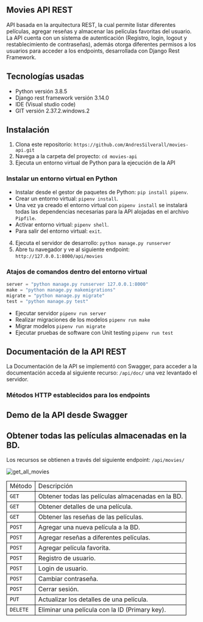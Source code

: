 ## Movies API REST

API basada en la arquitectura REST, la cual permite listar diferentes películas, agregar reseñas y almacenar las películas favoritas del usuario. La API cuenta con un sistema de autenticación (Registro, login, logout y restablecimiento de contraseñas), además otorga diferentes permisos a los usuarios para acceder a los endpoints, desarrollada con Django Rest Framework.


## Tecnologías usadas

- Python versión 3.8.5
- Django rest framework versión 3.14.0
- IDE (Visual studio code)
- GIT versión 2.37.2.windows.2


## Instalación

1. Clona este repositorio: `https://github.com/AndresSilverall/movies-api.git`
2. Navega a la carpeta del proyecto: `cd movies-api`
3. Ejecuta un entorno virtual de Python para la ejecución de la API


### Instalar un entorno virtual en Python 

- Instalar desde el gestor de paquetes de Python: `pip install pipenv`.
- Crear un entorno virtual: `pipenv install`.
- Una vez ya creado el entorno virtual con `pipenv install` se instalará todas las dependencias necesarias para la API alojadas en el archivo `Pipfile`.
- Activar entorno virtual: `pipenv shell`.
- Para salir del entorno virtual: `exit`.


4. Ejecuta el servidor de desarrollo: `python manage.py runserver`
5. Abre tu navegador y ve al siguiente endpoint: `http://127.0.0.1:8000/api/movies`


### Atajos de comandos dentro del entorno virtual

```python
server = "python manage.py runserver 127.0.0.1:8000"
make = "python manage.py makemigrations"
migrate = "python manage.py migrate"
test = "python manage.py test"

```

- Ejecutar servidor `pipenv run server`
- Realizar migraciones de los modelos `pipenv run make`
- Migrar modelos `pipenv run migrate`
- Ejecutar pruebas de software con Unit testing `pipenv run test`



## Documentación de la API REST

La Documentación de la API se implementó con Swagger, para acceder a la documentación acceda al siguiente recurso: `/api/doc/` una vez levantado el servidor.


### Métodos HTTP establecidos para los endpoints

<table style="border-collapse: collapse; width: 100%;">
  <tr>
    <td style="border: 1px solid black;">Método</td>
    <td style="border: 1px solid black;">Descripción </td>
  </tr>
  <tr>
    <td style="border: 1px solid black;"><code>GET</code></td>
    <td style="border: 1px solid black;">Obtener todas las películas almacenadas en la BD.</td>
  </tr>
  <tr>
    <td style="border: 1px solid black;"><code>GET</code></td>
    <td style="border: 1px solid black;">Obtener detalles de una película.</td>
  </tr>
    <tr>
    <td style="border: 1px solid black;"><code>GET</code></td>
    <td style="border: 1px solid black;">Obtener las reseñas de las películas.</td>
  </tr>
  <tr>
    <td style="border: 1px solid black;"><code>POST</code></td>
    <td style="border: 1px solid black;">Agregar una nueva película a la BD.</td>
  </tr>
    <tr>
    <td style="border: 1px solid black;"><code>POST</code></td>
    <td style="border: 1px solid black;">Agregar reseñas a diferentes películas.</td>
  </tr>
      <tr>
    <td style="border: 1px solid black;"><code>POST</code></td>
    <td style="border: 1px solid black;">Agregar película favorita.</td>
  </tr>
  <tr>
    <td style="border: 1px solid black;"><code>POST</code></td>
    <td style="border: 1px solid black;">Registro de usuario.</td>
  </tr>
  <tr>
    <td style="border: 1px solid black;"><code>POST</code></td>
    <td style="border: 1px solid black;">Login de usuario.</td>
  </tr>
    <tr>
    <td style="border: 1px solid black;"><code>POST</code></td>
    <td style="border: 1px solid black;">Cambiar contraseña.</td>
  </tr>
      <tr>
    <td style="border: 1px solid black;"><code>POST</code></td>
    <td style="border: 1px solid black;">Cerrar sesión.</td>
  </tr>
  <tr>
    <td style="border: 1px solid black;"><code>PUT</code></td>
    <td style="border: 1px solid black;">Actualizar los detalles de una película.</td>
  </tr>
  <tr>
    <td style="border: 1px solid black;"><code>DELETE</code></td>
    <td style="border: 1px solid black;">Eliminar una película con la ID (Primary key).</td>
  </tr>
 

 ## Demo de la API desde Swagger

 ## Obtener todas las películas almacenadas en la BD.
 
 Los recursos se obtienen a través del siguiente endpoint: `/api/movies/`

 ![get_all_movies](assets/get_all_movies.gif)


 